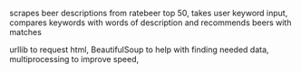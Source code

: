 scrapes beer descriptions from ratebeer top 50,
takes user keyword input, compares keywords with words of description 
and recommends beers with matches

urllib to request html,
BeautifulSoup to help with finding needed data,
multiprocessing to improve speed,
